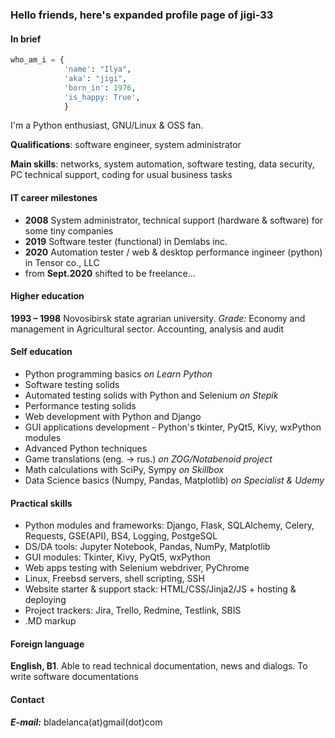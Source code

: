 ### Hello friends, here's expanded profile page of jigi-33

#### In brief

```python
who_am_i = {
            'name': "Ilya",
            'aka': "jigi",
            'born_in': 1976,
            'is_happy: True',
            }
```
I'm a Python enthusiast, GNU/Linux & OSS fan.

**Qualifications**: software engineer, system administrator

**Main skills**: networks, system automation, software testing, data security, PC technical support, coding for usual business tasks

#### IT career milestones

- **2008**  System administrator, technical support (hardware & software) for some tiny companies
- **2019**  Software tester (functional) in Demlabs inc.
- **2020**  Automation tester / web & desktop performance ingineer (python) in Tensor co., LLC
- from **Sept.2020** shifted to be freelance...

#### Higher education
 
**1993 – 1998** Novosibirsk state agrarian university. *Grade:* Economy and management in Agricultural sector. Accounting, analysis and audit
 
#### Self education
 
- Python programming basics *on Learn Python*
- Software testing solids
- Automated testing solids with Python and Selenium *on Stepik*
- Performance testing solids
- Web development with Python and Django
- GUI applications development - Python's tkinter, PyQt5, Kivy, wxPython modules
- Advanced Python techniques
- Game translations (eng. -> rus.) *on ZOG/Notabenoid project*
- Math calculations with SciPy, Sympy *on Skillbox*
- Data Science basics (Numpy, Pandas, Matplotlib) *on Specialist & Udemy*
 
#### Practical skills
 
- Python modules and frameworks: Django, Flask, SQLAlchemy, Celery, Requests, GSE(API), BS4, Logging, PostgeSQL
- DS/DA tools: Jupyter Notebook, Pandas, NumPy, Matplotlib
- GUI modules: Tkinter, Kivy, PyQt5, wxPython
- Web apps testing with Selenium webdriver, PyChrome
- Linux, Freebsd servers, shell scripting, SSH
- Website starter & support stack: HTML/CSS/Jinja2/JS + hosting & deploying
- Project trackers: Jira, Trello, Redmine, Testlink, SBIS
- .MD markup

#### Foreign language
 
**English, B1**. Able to read technical documentation, news and dialogs. To write software documentations

#### Contact

***E-mail:*** bladelanca(at)gmail(dot)com
